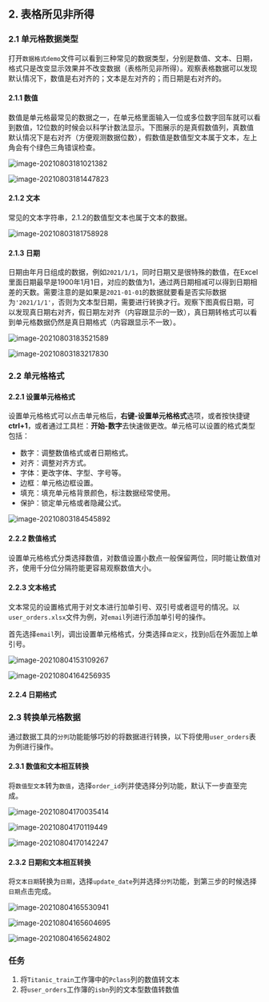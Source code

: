 ## 2. 表格所见非所得

### 2.1 单元格数据类型

打开`数据格式demo`文件可以看到三种常见的数据类型，分别是数值、文本、日期，格式只是改变显示效果并不改变数据（表格所见非所得）。观察表格数据可以发现默认情况下，数值是右对齐的；文本是左对齐的；而日期是右对齐的。

#### 2.1.1 数值

数值是单元格最常见的数据之一，在单元格里面输入一位或多位数字回车就可以看到数值，12位数的时候会以科学计数法显示。下图展示的是真假数值列，真数值默认情况下是右对齐（方便观测数据位数），假数值是数值型文本属于文本，左上角会有个绿色三角错误检查。

![image-20210803181021382](images/image-20210803181021382.png)

![image-20210803181447823](images/image-20210803181447823.png)

#### 2.1.2 文本

常见的文本字符串，2.1.2的数值型文本也属于文本的数据。

![image-20210803181758928](images/image-20210803181758928.png)

#### 2.1.3 日期

日期由年月日组成的数据，例如`2021/1/1`，同时日期又是很特殊的数值，在Excel里面日期最早是1900年1月1日，对应的数值为1，通过两日期相减可以得到日期相差的天数。需要注意的是如果是`2021-01-01`的数据就要看是否实际数据为`'2021/1/1'`，否则为文本型日期，需要进行转换才行。观察下图真假日期，可以发现真日期右对齐，假日期左对齐（内容跟显示的一致），真日期转格式可以看到单元格数据仍然是真日期格式（内容跟显示不一致）。

![image-20210803183521589](images/image-20210803183521589.png)

![image-20210803183217830](images/image-20210803183217830.png)


### 2.2 单元格格式

#### 2.2.1 设置单元格格式

设置单元格格式可以点击单元格后，**右键-设置单元格格式**选项，或者按快捷键**ctrl+1**，或者通过工具栏：**开始-数字**去快速做更改。单元格可以设置的格式类型包括：

* 数字：调整数值格式或者日期格式。
* 对齐：调整对齐方式。
* 字体：更改字体、字型、字号等。
* 边框：单元格边框设置。
* 填充：填充单元格背景颜色，标注数据经常使用。
* 保护：锁定单元格或者隐藏公式。



![image-20210803184545892](images/image-20210803184545892.png)

#### 2.2.2 数值格式

设置单元格格式分类选择数值，对数值设置小数点一般保留两位，同时能让数值对齐，使用千分位分隔符能更容易观察数值大小。



#### 2.2.3 文本格式

文本常见的设置格式用于对文本进行加单引号、双引号或者逗号的情况。以`user_orders.xlsx`文件为例，对`email`列进行添加单引号的操作。

首先选择`email`列，调出设置单元格格式，分类选择``自定义``，找到`@`后在外面加上单引号。

![image-20210804153109267](images/image-20210804153109267.png)

![image-20210804164256935](images/image-20210804164256935.png)

#### 2.2.4 日期格式



### 2.3 转换单元格数据

通过数据工具的`分列`功能能够巧妙的将数据进行转换，以下将使用`user_orders`表为例进行操作。

#### 2.3.1 数值和文本相互转换

将`数值型文本`转为`数值`，选择`order_id`列并使选择分列功能，默认下一步直至完成。

![image-20210804170035414](images/image-20210804170035414.png)

![image-20210804170119449](images/image-20210804170119449.png)

![image-20210804170142247](images/image-20210804170142247.png)

#### 2.3.2 日期和文本相互转换

将`文本日期`转换为`日期`，选择`update_date`列并选择`分列`功能，到第三步的时候选择`日期`点击完成。

![image-20210804165530941](images/image-20210804165530941.png)

![image-20210804165604695](images/image-20210804165604695.png)

![image-20210804165624802](images/image-20210804165624802.png)



### 任务

1. 将`Titanic_train`工作簿中的`Pclass`列的数值转文本
2. 将`user_orders`工作簿的`isbn`列的文本型数值转数值

